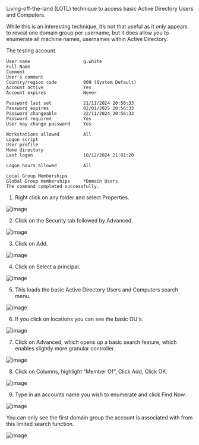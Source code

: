 Living-off-the-land (LOTL) technique to access basic Active Directory Users and Computers.

While this is an interesting technique, it’s not that useful as it only appears to reveal one domain group per username, but it does allow you to enumerate all machine names, usernames within Active Directory.

The testing account.

```
User name                    g.white
Full Name
Comment
User's comment
Country/region code          000 (System Default)
Account active               Yes
Account expires              Never

Password last set            21/11/2024 20:56:33
Password expires             02/01/2025 20:56:33
Password changeable          22/11/2024 20:56:33
Password required            Yes
User may change password     Yes

Workstations allowed         All
Logon script
User profile
Home directory
Last logon                   10/12/2024 21:01:20

Logon hours allowed          All

Local Group Memberships
Global Group memberships     *Domain Users
The command completed successfully.

```

1. Right click on any folder and select Properties.

![image](https://github.com/user-attachments/assets/1fbc8cf5-f6e7-4cac-93ec-bfb4b2623c07)

2. Click on the Security tab followed by Advanced.

![image](https://github.com/user-attachments/assets/09764bfd-f177-4957-8cfc-6d7792ecbdff)

3. Click on Add.

![image](https://github.com/user-attachments/assets/fc6d1d2b-7f88-458e-89c1-83ae664adeef)

4. Click on Select a principal.

![image](https://github.com/user-attachments/assets/f6437fa7-adae-4a11-a632-1ea07bfbe2b1)

5. This loads the basic Active Directory Users and Computers search menu.

![image](https://github.com/user-attachments/assets/3b188497-58f9-4ed1-90ff-0ca316cdb975)

6. If you click on locations you can see the basic OU's.

![image](https://github.com/user-attachments/assets/876ddfa6-4428-451a-b3bf-1601163d7241)

7. Click on Advanced, which opens up a basic search feature, which enables slightly more granular controller.

![image](https://github.com/user-attachments/assets/38a86bff-33cc-42a3-8442-28291c228395)

8. Click on Columns, highlight “Member Of”, Click Add, Click OK.

![image](https://github.com/user-attachments/assets/86dac1b5-abdd-4c8c-a803-404a2e7562ec)

9. Type in an accounts name you wish to enumerate and click Find Now.

![image](https://github.com/user-attachments/assets/e476c061-a03d-41fa-862a-523357aa0df8)

You can only see the first domain group the account is associated with from this limited search function.

![image](https://github.com/user-attachments/assets/5ba938c4-31e5-46fa-8f3a-9b25945492ba)
